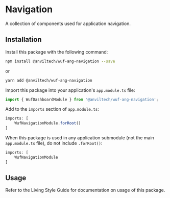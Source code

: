 Navigation
=======

A collection of components used for application navigation.

Installation
------------
Install this package with the following command:

```bash
npm install @anviltech/wuf-ang-navigation --save
```

or

```bash
yarn add @anviltech/wuf-ang-navigation
```

Import this package into your application's `app.module.ts` file:

```typescript
import { WufDashboardModule } from '@anviltech/wuf-ang-navigation';
```

Add to the `imports` section of `app.module.ts`:

```typescript
imports: [
    WufNavigationModule.forRoot()
]
```

When this package is used in any application submodule (not the main `app.module.ts` file), do not include `.forRoot()`:

```typescript
imports: [
    WufNavigationModule
]
```

Usage
-----

Refer to the Living Style Guide for documentation on usage of this package. 
